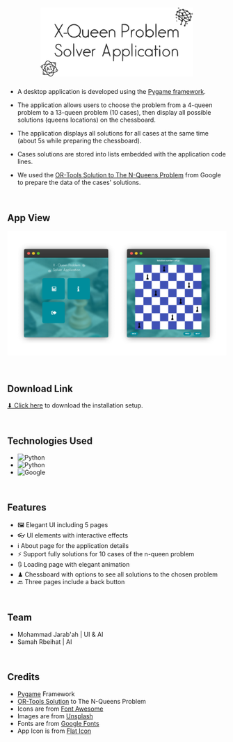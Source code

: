 <h1 align='center'><img src='./images/logo.svg' width='350px'></h1>

* A desktop application is developed using the [Pygame framework](https://www.pygame.org).

* The application allows users to choose the problem from a 4-queen problem to a 13-queen problem (10 cases), then display all possible solutions (queens locations) on the chessboard.

* The application displays all solutions for all cases at the same time (about 5s while preparing the chessboard).

* Cases solutions are stored into lists embedded with the application code lines.

* We used the [OR-Tools Solution to The N-Queens Problem](https://developers.google.com/optimization) from Google to prepare the data of the cases' solutions.

<br>

## App View
<p align='center'><img src='./images/app-view.png'></p>

<br>


## Download Link
<a href='./Installation Setup/X-Queen Problem Solver Application.exe' download>⬇ Click here</a> to download the installation setup.

<br>


## Technologies Used
* ![Python](https://img.shields.io/badge/Python-346b98?style=for-the-badge&logo=python&logoColor=white)
* ![Python](https://img.shields.io/badge/Pygame-00897b?style=for-the-badge&logo=python&logoColor=f7ce46)
* ![Google](https://img.shields.io/badge/OR_Tools-EEEEEE?style=for-the-badge&logo=google&logoColor=#4086f4)

<br>

## Features
* 🖼 Elegant UI including 5 pages
* 👓 UI elements with interactive effects
* ℹ️ About page for the application details
* ⚡ Support fully solutions for 10 cases of the n-queen problem
* 🔃 Loading page with elegant animation
* ♟ Chessboard with options to see all solutions to the chosen problem
* 🔙 Three pages include a back button

<br>

## Team
* Mohammad Jarab'ah | UI & AI
* Samah Rbeihat | AI

<br>

## Credits
* [Pygame](https://www.pygame.org) Framework
* [OR-Tools Solution](https://developers.google.com/optimization/cp/queens) to The N-Queens Problem
* Icons are from [Font Awesome](https://fontawesome.com)
* Images are from [Unsplash](https://unsplash.com)
* Fonts are from [Google Fonts](https://fonts.google.com)
* App Icon is from [Flat Icon](https://www.flaticon.com)
